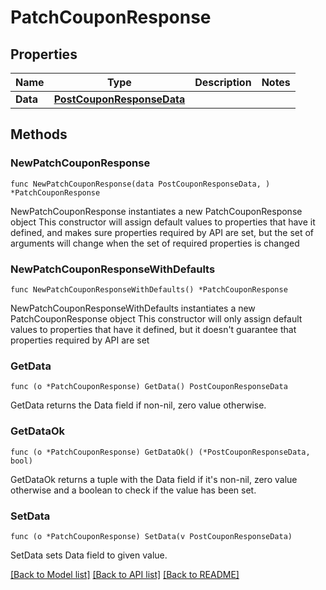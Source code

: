 # PatchCouponResponse

## Properties

Name | Type | Description | Notes
------------ | ------------- | ------------- | -------------
**Data** | [**PostCouponResponseData**](PostCouponResponseData.md) |  | 

## Methods

### NewPatchCouponResponse

`func NewPatchCouponResponse(data PostCouponResponseData, ) *PatchCouponResponse`

NewPatchCouponResponse instantiates a new PatchCouponResponse object
This constructor will assign default values to properties that have it defined,
and makes sure properties required by API are set, but the set of arguments
will change when the set of required properties is changed

### NewPatchCouponResponseWithDefaults

`func NewPatchCouponResponseWithDefaults() *PatchCouponResponse`

NewPatchCouponResponseWithDefaults instantiates a new PatchCouponResponse object
This constructor will only assign default values to properties that have it defined,
but it doesn't guarantee that properties required by API are set

### GetData

`func (o *PatchCouponResponse) GetData() PostCouponResponseData`

GetData returns the Data field if non-nil, zero value otherwise.

### GetDataOk

`func (o *PatchCouponResponse) GetDataOk() (*PostCouponResponseData, bool)`

GetDataOk returns a tuple with the Data field if it's non-nil, zero value otherwise
and a boolean to check if the value has been set.

### SetData

`func (o *PatchCouponResponse) SetData(v PostCouponResponseData)`

SetData sets Data field to given value.



[[Back to Model list]](../README.md#documentation-for-models) [[Back to API list]](../README.md#documentation-for-api-endpoints) [[Back to README]](../README.md)


